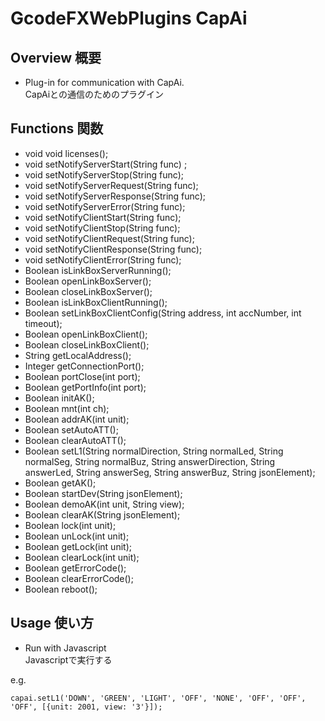 # GcodeFXWebPlugins CapAi
## Overview 概要
 * Plug-in for communication with CapAi.  
 CapAiとの通信のためのプラグイン
## Functions 関数
 * void void licenses();
 * void setNotifyServerStart(String func) ;
 * void setNotifyServerStop(String func);
 * void setNotifyServerRequest(String func);
 * void setNotifyServerResponse(String func);
 * void setNotifyServerError(String func);
 * void setNotifyClientStart(String func);
 * void setNotifyClientStop(String func);
 * void setNotifyClientRequest(String func);
 * void setNotifyClientResponse(String func);
 * void setNotifyClientError(String func);
 * Boolean isLinkBoxServerRunning();
 * Boolean openLinkBoxServer();
 * Boolean closeLinkBoxServer();
 * Boolean isLinkBoxClientRunning();
 * Boolean setLinkBoxClientConfig(String address, int accNumber, int timeout);
 * Boolean openLinkBoxClient();
 * Boolean closeLinkBoxClient();
 * String getLocalAddress();
 * Integer getConnectionPort();
 * Boolean portClose(int port);
 * Boolean getPortInfo(int port);
 * Boolean initAK();
 * Boolean mnt(int ch);
 * Boolean addrAK(int unit);
 * Boolean setAutoATT();
 * Boolean clearAutoATT();
 * Boolean setL1(String normalDirection, String normalLed, String normalSeg, String normalBuz, String answerDirection, String answerLed, String answerSeg, String answerBuz, String jsonElement);
 * Boolean getAK();
 * Boolean startDev(String jsonElement);
 * Boolean demoAK(int unit, String view);
 * Boolean clearAK(String jsonElement);
 * Boolean lock(int unit);
 * Boolean unLock(int unit);
 * Boolean getLock(int unit);
 * Boolean clearLock(int unit);
 * Boolean getErrorCode();
 * Boolean clearErrorCode();
 * Boolean reboot();
## Usage 使い方
 * Run with Javascript  
 Javascriptで実行する  
 
e.g.  
```
capai.setL1('DOWN', 'GREEN', 'LIGHT', 'OFF', 'NONE', 'OFF', 'OFF', 'OFF', [{unit: 2001, view: '3'}]);
```
